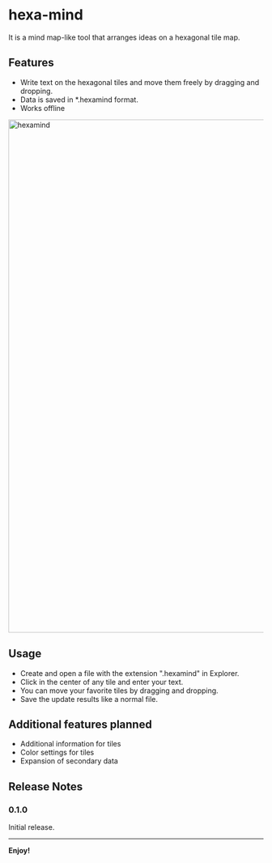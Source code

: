 # hexa-mind

It is a mind map-like tool that arranges ideas on a hexagonal tile map.

## Features

* Write text on the hexagonal tiles and move them freely by dragging and dropping.
* Data is saved in *.hexamind format.
* Works offline

<img width="1014" alt="hexamind" src="https://github.com/hiroki8080/vscode-hexa-mind/blob/main/media/screenshot.png">

## Usage

* Create and open a file with the extension ".hexamind" in Explorer.
* Click in the center of any tile and enter your text.
* You can move your favorite tiles by dragging and dropping.
* Save the update results like a normal file.

## Additional features planned

* Additional information for tiles
* Color settings for tiles
* Expansion of secondary data

## Release Notes

### 0.1.0

Initial release.



---
**Enjoy!**
